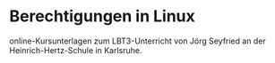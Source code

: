 # Berechtigungen in Linux
online-Kursunterlagen zum LBT3-Unterricht von Jörg Seyfried an der Heinrich-Hertz-Schule
in Karlsruhe.
